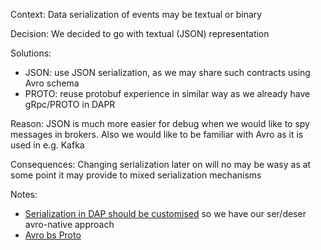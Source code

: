 Context: Data serialization of events may be textual or binary

Decision: We decided to go with textual (JSON) representation

Solutions:
- JSON: use JSON serialization, as we may share such contracts using Avro schema
- PROTO: reuse protobuf experience in similar way as we already have gRpc/PROTO in DAPR

Reason: JSON is much more easier for debug when we would like to spy messages in brokers. Also we would like to be familiar with Avro as it is used in e.g. Kafka

Consequences: Changing serialization later on will no may be wasy as at some point it may provide to mixed serialization mechanisms

Notes:
- [Serialization in DAP should be customised](https://github.com/dapr/java-sdk/issues/496) so we have our ser/deser  avro-native approach
- [Avro bs Proto](https://dataforgeeks.com/data-serialisation-avro-vs-protocol-buffers/2015/)
